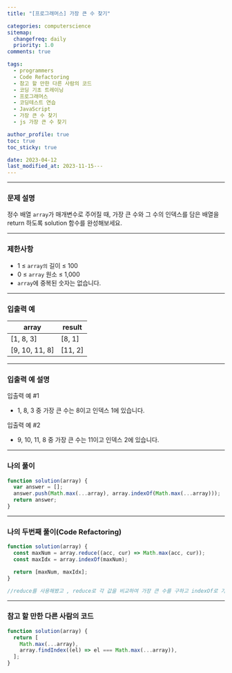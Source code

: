 ```yaml
---
title: "[프로그래머스] 가장 큰 수 찾기"

categories: computerscience
sitemap:
  changefreq: daily
  priority: 1.0
comments: true

tags:
  - programmers
  - Code Refactoring
  - 참고 할 만한 다른 사람의 코드
  - 코딩 기초 트레이닝
  - 프로그래머스
  - 코딩테스트 연습
  - JavaScript
  - 가장 큰 수 찾기
  - js 가장 큰 수 찾기

author_profile: true
toc: true
toc_sticky: true

date: 2023-04-12
last_modified_at: 2023-11-15---
---
```


---

### 문제 설명

정수 배열 `array`가 매개변수로 주어질 때, 가장 큰 수와 그 수의 인덱스를 담은 배열을 return 하도록 solution 함수를 완성해보세요.

---

### 제한사항

- 1 ≤ `array의` 길이 ≤ 100
- 0 ≤ `array` 원소 ≤ 1,000
- `array`에 중복된 숫자는 없습니다.

---

### 입출력 예

| array          | result  |
| -------------- | ------- |
| [1, 8, 3]      | [8, 1]  |
| [9, 10, 11, 8] | [11, 2] |

---

### 입출력 예 설명

입출력 예 #1

- 1, 8, 3 중 가장 큰 수는 8이고 인덱스 1에 있습니다.

입출력 예 #2

- 9, 10, 11, 8 중 가장 큰 수는 11이고 인덱스 2에 있습니다.

---

### 나의 풀이

```jsx
function solution(array) {
  var answer = [];
  answer.push(Math.max(...array), array.indexOf(Math.max(...array)));
  return answer;
}
```

---

### 나의 두번째 풀이(Code Refactoring)

```jsx
function solution(array) {
  const maxNum = array.reduce((acc, cur) => Math.max(acc, cur));
  const maxIdx = array.indexOf(maxNum);

  return [maxNum, maxIdx];
}

//reduce를 사용해봤고 , reduce로 각 값을 비교하여 가장 큰 수를 구하고 indexOf로 가장 큰값의 인덱스를 추출했다
```

---

### 참고 할 만한 다른 사람의 코드

```jsx
function solution(array) {
  return [
    Math.max(...array),
    array.findIndex((el) => el === Math.max(...array)),
  ];
}
```
